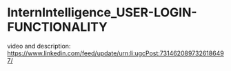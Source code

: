 # InternIntelligence_USER-LOGIN-FUNCTIONALITY

video and description: https://www.linkedin.com/feed/update/urn:li:ugcPost:7314620897326186497/
